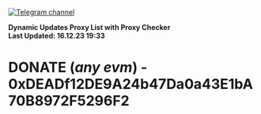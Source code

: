 [![Telegram channel](https://img.shields.io/endpoint?url=https://runkit.io/damiankrawczyk/telegram-badge/branches/master?url=https://t.me/n4z4v0d)](https://t.me/n4z4v0d) 

**Dynamic Updates Proxy List with Proxy Checker**  
**Last Updated: 16.12.23 19:33**

# DONATE (_any evm_) - 0xDEADf12DE9A24b47Da0a43E1bA70B8972F5296F2
